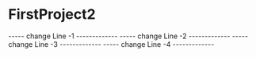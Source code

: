 # FirstProject2
----- change Line -1 -------------
----- change Line -2 -------------
----- change Line -3 -------------
----- change Line -4 -------------
